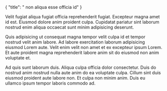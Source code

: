 {
  "title": " non aliqua esse officia id"
}

Velit fugiat aliqua fugiat officia reprehenderit fugiat. Excepteur magna amet id est. Eiusmod dolore anim proident culpa. Cupidatat pariatur sint laborum nostrud enim aliqua occaecat sunt minim adipisicing deserunt.

Quis adipisicing ut consequat magna tempor velit culpa id et tempor nostrud velit anim labore. Ad labore exercitation laborum adipisicing eiusmod Lorem aute. Velit enim velit non amet et ex excepteur ipsum Lorem. Et aute proident magna reprehenderit labore anim sit do eiusmod non anim voluptate et.

Ad quis sunt laborum duis. Aliqua culpa officia dolor consectetur. Duis do nostrud anim nostrud nulla aute anim do ea voluptate culpa. Cillum sint duis eiusmod proident aute labore non. Et culpa non minim anim. Duis eu ullamco ipsum tempor laboris commodo ad.